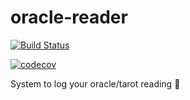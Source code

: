 # oracle-reader

[![Build Status](https://travis-ci.com/vanessavps/oracle-reader.svg?branch=develop)](https://travis-ci.com/vanessavps/oracle-reader)


[![codecov](https://codecov.io/gh/vanessavps/oracle-reader/branch/develop/graph/badge.svg)](https://codecov.io/gh/vanessavps/oracle-reader)



System to log your oracle/tarot reading :crystal_ball: